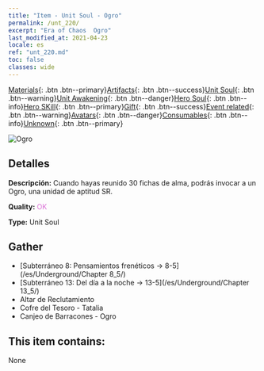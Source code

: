 ```yaml
---
title: "Item - Unit Soul - Ogro"
permalink: /unt_220/
excerpt: "Era of Chaos  Ogro"
last_modified_at: 2021-04-23
locale: es
ref: "unt_220.md"
toc: false
classes: wide
---
```

 [Materials](/ItemsES/){: .btn .btn--primary}[Artifacts](/ItemsES/Artifacts/){: .btn .btn--success}[Unit Soul](/ItemsES/UnitSoul/){: .btn .btn--warning}[Unit Awakening](/ItemsES/UnitAwakening/){: .btn .btn--danger}[Hero Soul](/ItemsES/HeroSoul/){: .btn .btn--info}[Hero SKill](/ItemsES/HeroSkill/){: .btn .btn--primary}[Gift](/ItemsES/Gift/){: .btn .btn--success}[Event related](/ItemsES/Events/){: .btn .btn--warning}[Avatars](/ItemsES/Avatars/){: .btn .btn--danger}[Consumables](/ItemsES/Consumables/){: .btn .btn--info}[Unknown](/ItemsES/Unknown/){: .btn .btn--primary}

 ![Ogro](/images/u/ti_shirenmo.jpg)

## Detalles
 **Descripción:** Cuando hayas reunido 30 fichas de alma, podrás invocar a un Ogro, una unidad de aptitud SR.

 **Quality:** <span style="color: #DA70D6">OK</span>

 **Type:** Unit Soul

## Gather

*    [Subterráneo 8: Pensamientos frenéticos -> 8-5](/es/Underground/Chapter 8_5/) 
*    [Subterráneo 13: Del día a la noche -> 13-5](/es/Underground/Chapter 13_5/) 
*    Altar de Reclutamiento 
*    Cofre del Tesoro - Tatalia 
*    Canjeo de Barracones - Ogro 

## This item contains:

  None

